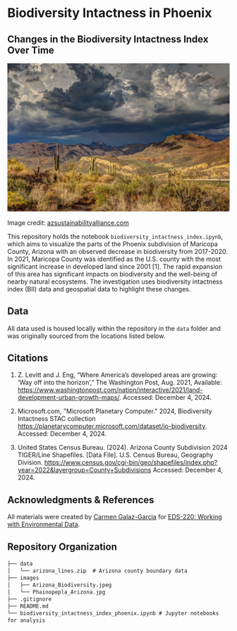 # Biodiversity Intactness in Phoenix
## Changes in the Biodiversity Intactness Index Over Time

<img src="images/Arizona_Biodiversity.jpeg" width="800"/>

Image credit: [azsustainabilityalliance.com](https://www.azsustainabilityalliance.com/biodiversity-loss-in-arizona-what-we-can-do-about-it/)

This repository holds the notebook `biodiversity_intactness_index.ipynb`, which aims to visualize the parts of the Phoenix subdivision of Maricopa County, Arizona with an observed decrease in biodiversity from 2017-2020. In 2021, Maricopa County was identified as the U.S. county with the most significant increase in developed land since 2001 [1]. The rapid expansion of this area has significant impacts on biodiversity and the well-being of nearby natural ecosystems. The investigation uses biodiversity intactness index (BII) data and geospatial data to highlight these changes.

## Data

All data used is housed locally within the repository in the `data` folder and was originally sourced from the locations listed below. 

## Citations

1. Z. Levitt and J. Eng, “Where America’s developed areas are growing: ‘Way off into the horizon’,” The Washington Post, Aug. 2021, Available: https://www.washingtonpost.com/nation/interactive/2021/land-development-urban-growth-maps/. Accessed: December 4, 2024.

2. Microsoft.com, "Microsoft Planetary Computer."  2024,  Biodiversity Intactness STAC collection https://planetarycomputer.microsoft.com/dataset/io-biodiversity. Accessed: December 4, 2024.
    
3. United States Census Bureau. (2024). Arizona County Subdivision 2024 TIGER/Line Shapefiles. [Data File]. U.S. Census Bureau, Geography Division. https://www.census.gov/cgi-bin/geo/shapefiles/index.php?year=2022&layergroup=County+Subdivisions Accessed: December 4, 2024.
    
## Acknowledgments & References

All materials were created by [Carmen Galaz-Garcia](https://github.com/carmengg) for [EDS-220: Working with Environmental Data](https://meds-eds-220.github.io/MEDS-eds-220-course/).


## Repository Organization

```
├── data
│   └── arizona_lines.zip  # Arizona county boundary data
├── images
│   ├── Arizona_Biodiversity.jpeg
│   └── Phainopepla_Arizona.jpg
├── .gitignore
├── README.md
└── biodiversity_intactness_index_phoenix.ipynb # Jupyter notebooks for analysis
```
